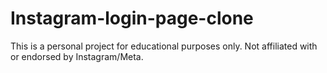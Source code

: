 # Instagram-login-page-clone
This is a personal project for educational purposes only. Not affiliated with or endorsed by Instagram/Meta.

